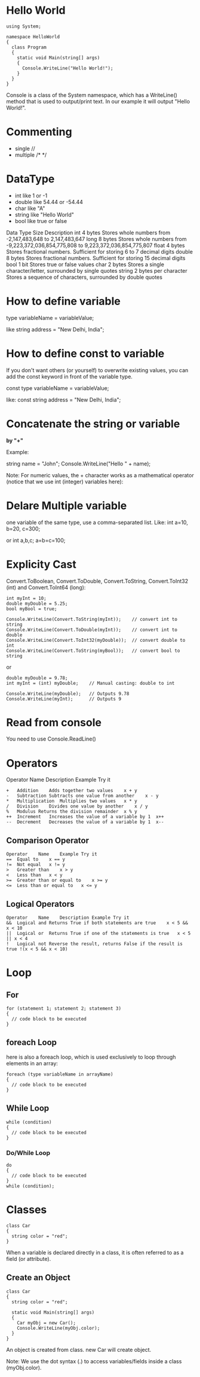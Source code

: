 # Hello World

```
using System;

namespace HelloWorld
{
  class Program
  {
    static void Main(string[] args)
    {
      Console.WriteLine("Hello World!");
    }
  }
}
```

Console is a class of the System namespace, which has a WriteLine() method that is used to output/print text. In our example it will output "Hello World!".

# Commenting

- single //
- multiple /\* \*/

# DataType

- int like 1 or -1
- double like 54.44 or -54.44
- char like "A"
- string like "Hello World"
- bool like true or false

Data Type Size Description
int 4 bytes Stores whole numbers from -2,147,483,648 to 2,147,483,647
long 8 bytes Stores whole numbers from -9,223,372,036,854,775,808 to 9,223,372,036,854,775,807
float 4 bytes Stores fractional numbers. Sufficient for storing 6 to 7 decimal digits
double 8 bytes Stores fractional numbers. Sufficient for storing 15 decimal digits
bool 1 bit Stores true or false values
char 2 bytes Stores a single character/letter, surrounded by single quotes
string 2 bytes per character Stores a sequence of characters, surrounded by double quotes

# How to define variable

type variableName = variableValue;

like
string address = "New Delhi, India";

# How to define const to variable

If you don't want others (or yourself) to overwrite existing values, you can add the const keyword in front of the variable type.

const type variableName = variableValue;

like:
const string address = "New Delhi, India";

# Concatenate the string or variable

**by "+"**

Example:

string name = "John";
Console.WriteLine("Hello " + name);

Note: For numeric values, the + character works as a mathematical operator (notice that we use int (integer) variables here):

# Delare Multiple variable

one variable of the same type, use a comma-separated list.
Like: int a=10, b=20, c=300;

or int a,b,c;
a=b=c=100;

# Explicity Cast

Convert.ToBoolean, Convert.ToDouble, Convert.ToString, Convert.ToInt32 (int) and Convert.ToInt64 (long):

```
int myInt = 10;
double myDouble = 5.25;
bool myBool = true;

Console.WriteLine(Convert.ToString(myInt));    // convert int to string
Console.WriteLine(Convert.ToDouble(myInt));    // convert int to double
Console.WriteLine(Convert.ToInt32(myDouble));  // convert double to int
Console.WriteLine(Convert.ToString(myBool));   // convert bool to string
```

or

```
double myDouble = 9.78;
int myInt = (int) myDouble;    // Manual casting: double to int

Console.WriteLine(myDouble);   // Outputs 9.78
Console.WriteLine(myInt);      // Outputs 9
```

# Read from console

You need to use Console.ReadLine()

# Operators

Operator Name Description Example Try it

    +	Addition	Adds together two values	x + y
    -	Subtraction	Subtracts one value from another	x - y
    *	Multiplication	Multiplies two values	x * y
    /	Division	Divides one value by another	x / y
    %	Modulus	Returns the division remainder	x % y
    ++	Increment	Increases the value of a variable by 1	x++
    --	Decrement	Decreases the value of a variable by 1	x--

## Comparison Operator

    Operator	Name	Example	Try it
    ==	Equal to	x == y
    !=	Not equal	x != y
    >	Greater than	x > y
    <	Less than	x < y
    >=	Greater than or equal to	x >= y
    <=	Less than or equal to	x <= y

## Logical Operators

    Operator	Name	Description	Example	Try it
    && 	Logical and	Returns True if both statements are true	x < 5 &&  x < 10
    || 	Logical or	Returns True if one of the statements is true	x < 5 || x < 4
    !	Logical not	Reverse the result, returns False if the result is true	!(x < 5 && x < 10)

# Loop

## For

```
for (statement 1; statement 2; statement 3)
{
  // code block to be executed
}
```

## foreach Loop

here is also a foreach loop, which is used exclusively to loop through elements in an array:

```
foreach (type variableName in arrayName)
{
  // code block to be executed
}
```

## While Loop

```
while (condition)
{
  // code block to be executed
}
```

### Do/While Loop

```
do
{
  // code block to be executed
}
while (condition);
```


# Classes


```
class Car 
{
  string color = "red";
}
```

When a variable is declared directly in a class, it is often referred to as a field (or attribute).


## Create an Object

```
class Car 
{
  string color = "red";

  static void Main(string[] args)
  {
    Car myObj = new Car();
    Console.WriteLine(myObj.color);
  }
}
```

An object is created from class.  new Car will create object.

Note:
We use the dot syntax (.) to access variables/fields inside a class (myObj.color).
